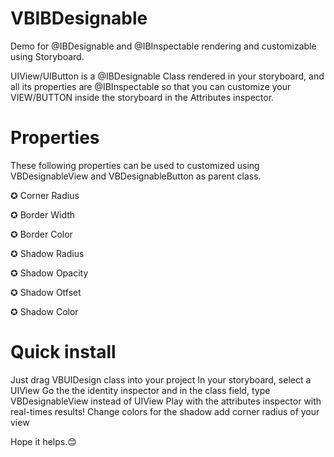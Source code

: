 # VBIBDesignable

Demo for @IBDesignable and @IBInspectable rendering and customizable using Storyboard. 

UIView/UIButton is a @IBDesignable Class rendered in your storyboard, and all its properties are @IBInspectable so that you can customize your VIEW/BUTTON inside the storyboard in the Attributes inspector.

# Properties

These following properties can be used to customized using VBDesignableView and VBDesignableButton as parent class. 

 ✪ Corner Radius

 ✪ Border Width
 
 ✪ Border Color
 
 ✪ Shadow Radius
 
 ✪ Shadow Opacity
 
 ✪ Shadow Otfset
 
 ✪ Shadow Color


# Quick install

Just drag VBUIDesign class into your project
In your storyboard, select a UIView
Go the the identity inspector and in the class field, type VBDesignableView instead of UIView
Play with the attributes inspector with real-times results!
Change colors for the shadow
add corner radius of your view

Hope it helps.😊


